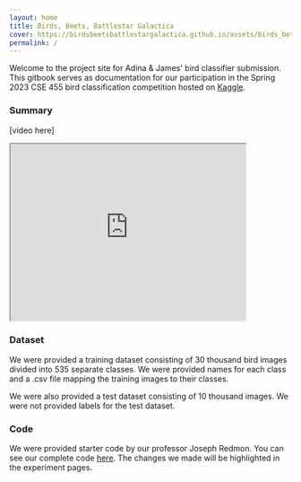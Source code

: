 ```yaml
---
layout: home
title: Birds, Beets, Battlestar Galactica
cover: https://birdsbeetsbattlestargalactica.github.io/assets/birds_better.gif
permalink: /
---
```


Welcome to the project site for Adina & James' bird classifier submission. This
gitbook serves as documentation for our participation in the Spring 2023 CSE 
455 bird classification competition hosted on [Kaggle][1].

### Summary
  [video here]

  <iframe width="420" height="315"
    src="https://www.youtube.com/watch?v=WaaANll8h18">
  </iframe>
  


### Dataset
  We were provided a training dataset consisting of 30 thousand bird images 
  divided into 535 separate classes. We were provided names for each class and 
  a .csv file mapping the training images to their classes.

  We were also provided a test dataset consisting of 10 thousand images. We 
  were not provided labels for the test dataset.

### Code
  We were provided starter code by our professor Joseph Redmon. You can see
  our complete code [here][2]. The changes we made will be highlighted in
  the experiment pages.  

<!-- This summary should mention the problem setup, data used, techniques, etc. 
It should include a description of which components were from preexisting work (
  i.e. code from github) and which components were implemented for the project 
  (i.e. new code, gathered dataset, etc). -->




[1]: https://kaggle.com/competitions/birds23sp
[2]: https://birdsbeetsbattlestargalactica.github.io/jekyll/2023-06-03-NotebookCodeOverview.html